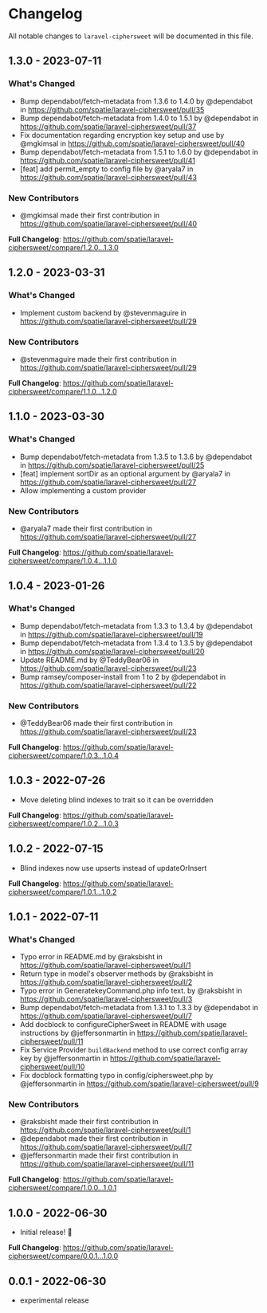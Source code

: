 # Changelog

All notable changes to `laravel-ciphersweet` will be documented in this file.

## 1.3.0 - 2023-07-11

### What's Changed

- Bump dependabot/fetch-metadata from 1.3.6 to 1.4.0 by @dependabot in https://github.com/spatie/laravel-ciphersweet/pull/35
- Bump dependabot/fetch-metadata from 1.4.0 to 1.5.1 by @dependabot in https://github.com/spatie/laravel-ciphersweet/pull/37
- Fix documentation regarding encryption key setup and use by @mgkimsal in https://github.com/spatie/laravel-ciphersweet/pull/40
- Bump dependabot/fetch-metadata from 1.5.1 to 1.6.0 by @dependabot in https://github.com/spatie/laravel-ciphersweet/pull/41
- [feat] add permit_empty to config file by @aryala7 in https://github.com/spatie/laravel-ciphersweet/pull/43

### New Contributors

- @mgkimsal made their first contribution in https://github.com/spatie/laravel-ciphersweet/pull/40

**Full Changelog**: https://github.com/spatie/laravel-ciphersweet/compare/1.2.0...1.3.0

## 1.2.0 - 2023-03-31

### What's Changed

- Implement custom backend by @stevenmaguire in https://github.com/spatie/laravel-ciphersweet/pull/29

### New Contributors

- @stevenmaguire made their first contribution in https://github.com/spatie/laravel-ciphersweet/pull/29

**Full Changelog**: https://github.com/spatie/laravel-ciphersweet/compare/1.1.0...1.2.0

## 1.1.0 - 2023-03-30

### What's Changed

- Bump dependabot/fetch-metadata from 1.3.5 to 1.3.6 by @dependabot in https://github.com/spatie/laravel-ciphersweet/pull/25
- [feat] implement sortDir as an optional argument by @aryala7 in https://github.com/spatie/laravel-ciphersweet/pull/27
- Allow implementing a custom provider

### New Contributors

- @aryala7 made their first contribution in https://github.com/spatie/laravel-ciphersweet/pull/27

**Full Changelog**: https://github.com/spatie/laravel-ciphersweet/compare/1.0.4...1.1.0

## 1.0.4 - 2023-01-26

### What's Changed

- Bump dependabot/fetch-metadata from 1.3.3 to 1.3.4 by @dependabot in https://github.com/spatie/laravel-ciphersweet/pull/19
- Bump dependabot/fetch-metadata from 1.3.4 to 1.3.5 by @dependabot in https://github.com/spatie/laravel-ciphersweet/pull/20
- Update README.md by @TeddyBear06 in https://github.com/spatie/laravel-ciphersweet/pull/23
- Bump ramsey/composer-install from 1 to 2 by @dependabot in https://github.com/spatie/laravel-ciphersweet/pull/22

### New Contributors

- @TeddyBear06 made their first contribution in https://github.com/spatie/laravel-ciphersweet/pull/23

**Full Changelog**: https://github.com/spatie/laravel-ciphersweet/compare/1.0.3...1.0.4

## 1.0.3 - 2022-07-26

- Move deleting blind indexes to trait so it can be overridden

**Full Changelog**: https://github.com/spatie/laravel-ciphersweet/compare/1.0.2...1.0.3

## 1.0.2 - 2022-07-15

- Blind indexes now use upserts instead of updateOrInsert

**Full Changelog**: https://github.com/spatie/laravel-ciphersweet/compare/1.0.1...1.0.2

## 1.0.1 - 2022-07-11

### What's Changed

- Typo error in  README.md by @raksbisht in https://github.com/spatie/laravel-ciphersweet/pull/1
- Return type in model's observer methods by @raksbisht in https://github.com/spatie/laravel-ciphersweet/pull/2
- Typo error in GeneratekeyCommand.php info text. by @raksbisht in https://github.com/spatie/laravel-ciphersweet/pull/3
- Bump dependabot/fetch-metadata from 1.3.1 to 1.3.3 by @dependabot in https://github.com/spatie/laravel-ciphersweet/pull/7
- Add docblock to configureCipherSweet in README with usage instructions by @jeffersonmartin in https://github.com/spatie/laravel-ciphersweet/pull/11
- Fix Service Provider `buildBackend` method to use correct config array key by @jeffersonmartin in https://github.com/spatie/laravel-ciphersweet/pull/10
- Fix docblock formatting typo in config/ciphersweet.php by @jeffersonmartin in https://github.com/spatie/laravel-ciphersweet/pull/9

### New Contributors

- @raksbisht made their first contribution in https://github.com/spatie/laravel-ciphersweet/pull/1
- @dependabot made their first contribution in https://github.com/spatie/laravel-ciphersweet/pull/7
- @jeffersonmartin made their first contribution in https://github.com/spatie/laravel-ciphersweet/pull/11

**Full Changelog**: https://github.com/spatie/laravel-ciphersweet/compare/1.0.0...1.0.1

## 1.0.0 - 2022-06-30

- Initial release! 🎉

**Full Changelog**: https://github.com/spatie/laravel-ciphersweet/compare/0.0.1...1.0.0

## 0.0.1 - 2022-06-30

- experimental release
